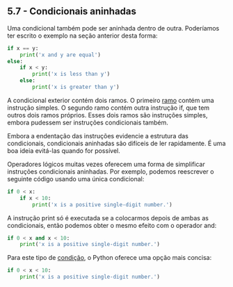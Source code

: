 ## 5.7 - Condicionais aninhadas

Uma condicional também pode ser aninhada dentro de outra. Poderíamos ter escrito o exemplo na seção anterior desta forma:

```python
if x == y:
    print('x and y are equal')
else:
    if x < y:
        print('x is less than y')
    else:
        print('x is greater than y')
```

A condicional exterior contém dois ramos. O primeiro [ramo](13-glossario.md#ramo) contém uma instrução simples. O segundo ramo contém outra instrução if, que tem outros dois ramos próprios. Esses dois ramos são instruções simples, embora pudessem ser instruções condicionais também.

Embora a endentação das instruções evidencie a estrutura das condicionais, condicionais aninhadas são difíceis de ler rapidamente. É uma boa ideia evitá-las quando for possível.

Operadores lógicos muitas vezes oferecem uma forma de simplificar instruções condicionais aninhadas. Por exemplo, podemos reescrever o seguinte código usando uma única condicional:

```python
if 0 < x:
    if x < 10:
        print('x is a positive single-digit number.')
```

A instrução print só é executada se a colocarmos depois de ambas as condicionais, então podemos obter o mesmo efeito com o operador and:

```python
if 0 < x and x < 10:
    print('x is a positive single-digit number.')
```

Para este tipo de [condição](13-glossario.md#condição), o Python oferece uma opção mais concisa:

```python
if 0 < x < 10:
    print('x is a positive single-digit number.')
```
